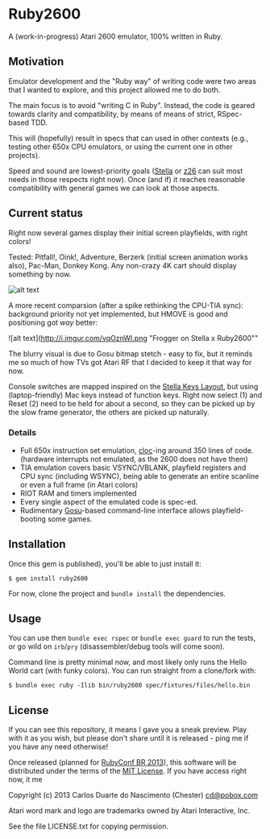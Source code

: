 # Ruby2600

A (work-in-progress) Atari 2600 emulator, 100% written in Ruby.

## Motivation

Emulator development and the "Ruby way" of writing code were two areas that I wanted to explore, and this project allowed me to do both.

The main focus is to avoid "writing C in Ruby". Instead, the code is geared towards clarity and compatibility, by means of means of strict, RSpec-based TDD.

This will (hopefully) result in specs that can  used in other contexts (e.g., testing other 650x CPU emulators, or using the current one in other projects).

Speed and sound are lowest-priority goals ([Stella](http://stella.sourceforge.net/) or [z26](http://www.whimsey.com/z26/) can suit most needs in those respects right now). Once (and if) it reaches reasonable compatibility with general games we can look at those aspects.

## Current status

Right now several games display their initial screen playfields, with right colors!

Tested: Pitfall!, Oink!, Adventure, Berzerk (initial screen animation works also), Pac-Man, Donkey Kong. Any non-crazy 4K cart should display something by now.

![alt text](http://i.imgur.com/9t8D7EV.jpg "Pitfall! on Stella x Ruby2600")

A more recent comparsion (after a spike rethinking the CPU-TIA sync): background priority not yet implemented, but HMOVE is good and positioning got *way* better:

![alt text](http://i.imgur.com/vqOznWI.png "Frogger on Stella x Ruby2600""

The blurry visual is due to Gosu bitmap stetch - easy to fix, but it reminds me so much of how TVs got Atari RF that I decided to keep it that way for now.

Console switches are mapped inspired on the [Stella Keys Layout](http://stella.sourceforge.net/docs/#Keyboard), but using (laptop-friendly) Mac keys instead of function keys. Right now select (1) and Reset (2) need to be held for about a second, so they can be picked up by the slow frame generator, the others are picked up naturally.


### Details

- Full 650x instruction set emulation, [cloc](http://cloc.sourceforge.net/)-ing around 350 lines of code. (hardware interrupts not emulated, as the 2600 does not have them)
- TIA emulation covers basic VSYNC/VBLANK, playfield registers and CPU sync (including WSYNC), being able to generate an entire scanline or even a full frame (in Atari colors)
- RIOT RAM and timers implemented
- Every single aspect of the emulated code is spec-ed.
- Rudimentary [Gosu](http://www.libgosu.org/)-based command-line interface allows playfield-booting some games.

## Installation

Once this gem is published), you'll be able to just install it:

    $ gem install ruby2600

For now, clone the project and `bundle install` the dependencies.

## Usage

You can use then `bundle exec rspec` or `bundle exec guard` to run the tests, or go wild on `irb`/`pry` (disassembler/debug tools will come soon).

Command line is pretty minimal now, and most likely only runs the Hello World cart (with funky colors). You can run straight from a clone/fork with:

    $ bundle exec ruby -Ilib bin/ruby2600 spec/fixtures/files/hello.bin

## License

If you can see this repository, it means I gave you a sneak preview. Play with it as you wish, but please don't share until it is released - ping me if you have any need otherwise!

Once released (planned for [RubyConf BR 2013](http://cfp.rubyconf.com.br/)), this software will be distributed under the terms of the [MIT License](http://opensource.org/licenses/MIT). If you have access right now, it me

Copyright (c) 2013 Carlos Duarte do Nascimento (Chester) <cd@pobox.com>

Atari word mark and logo are trademarks owned by Atari Interactive, Inc.

See the file LICENSE.txt for copying permission.
